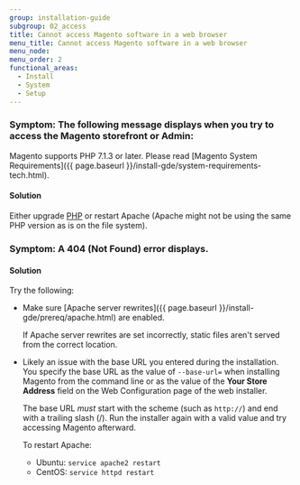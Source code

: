 ```yaml
---
group: installation-guide
subgroup: 02_access
title: Cannot access Magento software in a web browser
menu_title: Cannot access Magento software in a web browser
menu_node:
menu_order: 2
functional_areas:
  - Install
  - System
  - Setup
---
```


### Symptom: The following message displays when you try to access the Magento storefront or Admin:

Magento supports PHP 7.1.3 or later. Please read [Magento System Requirements]({{ page.baseurl }}/install-gde/system-requirements-tech.html).

#### Solution

Either upgrade [PHP](https://glossary.magento.com/php) or restart Apache (Apache might not be using the same PHP version as is on the file system).

### Symptom: A 404 (Not Found) error displays.

#### Solution

Try the following:

* Make sure [Apache server rewrites]({{ page.baseurl }}/install-gde/prereq/apache.html) are enabled.

   If Apache server rewrites are set incorrectly, static files aren't served from the correct location.

* Likely an issue with the base URL you entered during the installation. You specify the base URL as the value of `--base-url=` when installing Magento from the command line or as the value of the **Your Store Address** field on the Web Configuration page of the web installer.

   The base URL *must* start with the scheme (such as `http://`) and end with a trailing slash (/). Run the installer again with a valid value and try accessing Magento afterward.

   To restart Apache:

   * Ubuntu: `service apache2 restart`
   * CentOS: `service httpd restart`

